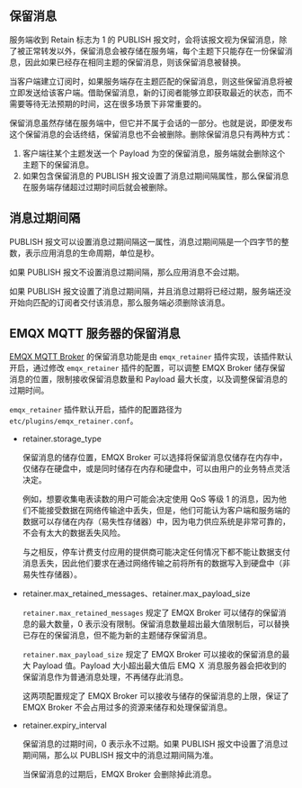 ## 保留消息

服务端收到 Retain 标志为 1 的 PUBLISH 报文时，会将该报文视为保留消息，除了被正常转发以外，保留消息会被存储在服务端，每个主题下只能存在一份保留消息，因此如果已经存在相同主题的保留消息，则该保留消息被替换。

当客户端建立订阅时，如果服务端存在主题匹配的保留消息，则这些保留消息将被立即发送给该客户端。借助保留消息，新的订阅者能够立即获取最近的状态，而不需要等待无法预期的时间，这在很多场景下非常重要的。

保留消息虽然存储在服务端中，但它并不属于会话的一部分。也就是说，即便发布这个保留消息的会话终结，保留消息也不会被删除。删除保留消息只有两种方式：

1. 客户端往某个主题发送一个 Payload 为空的保留消息，服务端就会删除这个主题下的保留消息。
2. 如果包含保留消息的 PUBLISH 报文设置了消息过期间隔属性，那么保留消息在服务端存储超过过期时间后就会被删除。

## 消息过期间隔

PUBLISH 报文可以设置消息过期间隔这一属性，消息过期间隔是一个四字节的整数，表示应用消息的生命周期，单位是秒。

如果 PUBLISH 报文不设置消息过期间隔，那么应用消息不会过期。

如果 PUBLISH 报文设置了消息过期间隔，并且消息过期将已经过期，服务端还没开始向匹配的订阅者交付该消息，那么服务端必须删除该消息。

## EMQX MQTT 服务器的保留消息

[EMQX MQTT Broker](https://www.emqx.com/en) 的保留消息功能是由 `emqx_retainer` 插件实现，该插件默认开启，通过修改 `emqx_retainer` 插件的配置，可以调整 EMQX Broker 储存保留消息的位置，限制接收保留消息数量和 Payload 最大长度，以及调整保留消息的过期时间。

`emqx_retainer` 插件默认开启，插件的配置路径为 `etc/plugins/emqx_retainer.conf`。

+ retainer.storage_type

  保留消息的储存位置，EMQX Broker 可以选择将保留消息仅储存在内存中，仅储存在硬盘中，或是同时储存在内存和硬盘中，可以由用户的业务特点灵活决定。

  例如，想要收集电表读数的用户可能会决定使用 QoS 等级 1 的消息，因为他们不能接受数据在网络传输途中丢失，但是，他们可能认为客户端和服务端的数据可以存储在内存（易失性存储器）中，因为电力供应系统是非常可靠的，不会有太大的数据丢失风险。

  与之相反，停车计费支付应用的提供商可能决定任何情况下都不能让数据支付消息丢失，因此他们要求在通过网络传输之前将所有的数据写入到硬盘中（非易失性存储器）。

+ retainer.max_retained_messages、retainer.max_payload_size

  `retainer.max_retained_messages`  规定了 EMQX Broker 可以储存的保留消息的最大数量，0 表示没有限制。保留消息数量超出最大值限制后，可以替换已存在的保留消息，但不能为新的主题储存保留消息。

  `retainer.max_payload_size`  规定了 EMQX Broker 可以接收的保留消息的最大 Payload 值。Payload 大小超出最大值后 EMQ Ｘ 消息服务器会把收到的保留消息作为普通消息处理，不再储存此消息。

  这两项配置规定了 EMQX Broker 可以接收与储存的保留消息的上限，保证了 EMQX Broker 不会占用过多的资源来储存和处理保留消息。

+ retainer.expiry_interval

  保留消息的过期时间，0 表示永不过期。如果 PUBLISH 报文中设置了消息过期间隔，那么以 PUBLISH 报文中的消息过期间隔为准。

  当保留消息的过期后，EMQX Broker 会删除掉此消息。
